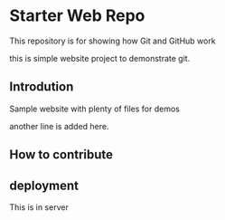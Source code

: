 # Starter Web Repo

This repository is for showing how Git and GitHub work

this is simple website project to demonstrate git.

## Introdution

Sample website with plenty of files for demos

another line is added here.

## How to contribute

## deployment


This is in server